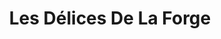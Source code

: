 ---
title: "Les Délices De La Forge"
url: /crosmieres/les-delices-de-la-forge/
shop: Lebensmittel
---